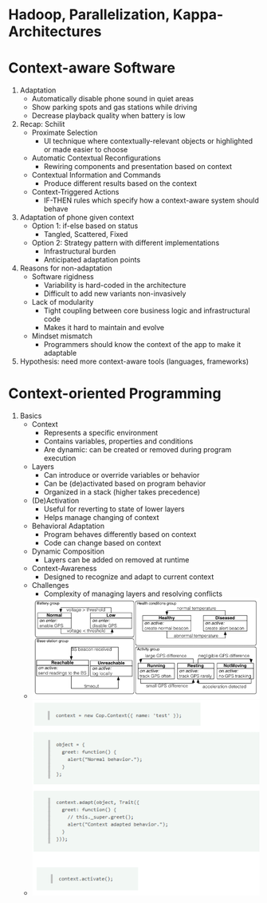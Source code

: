 # Hadoop, Parallelization, Kappa-Architectures



# Context-aware Software
1. Adaptation
    - Automatically disable phone sound in quiet areas
    - Show parking spots and gas stations while driving
    - Decrease playback quality when battery is low
1. Recap: Schilit
    - Proximate Selection
        * UI technique where contextually-relevant objects or highlighted or made easier to choose
    - Automatic Contextual Reconfigurations
        * Rewiring components and presentation based on context
    - Contextual Information and Commands
        * Produce different results based on the context
    - Context-Triggered Actions
        * IF-THEN rules which specify how a context-aware system should behave
1. Adaptation of phone given context
    - Option 1: if-else based on status
        * Tangled, Scattered, Fixed
    - Option 2: Strategy pattern with different implementations
        * Infrastructural burden
        * Anticipated adaptation points
1. Reasons for non-adaptation
    - Software rigidness
        * Variability is hard-coded in the architecture
        * Difficult to add new variants non-invasively
    - Lack of modularity
        * Tight coupling between core business logic and infrastructural code
        * Makes it hard to maintain and evolve
    - Mindset mismatch
        * Programmers should know the context of the app to make it adaptable
1. Hypothesis: need more context-aware tools (languages, frameworks)



# Context-oriented Programming
1. Basics
    - Context
        * Represents a specific environment
        * Contains variables, properties and conditions
        * Are dynamic: can be created or removed during program execution
    - Layers
        * Can introduce or override variables or behavior
        * Can be (de)activated based on program behavior
        * Organized in a stack (higher takes precedence)
    - (De)Activation
        * Useful for reverting to state of lower layers
        * Helps manage changing of context
    - Behavioral Adaptation
        * Program behaves differently based on context
        * Code can change based on context
    - Dynamic Composition
        * Layers can be added on removed at runtime
    - Context-Awareness
        * Designed to recognize and adapt to current context
    - Challenges
        * Complexity of managing layers and resolving conflicts
    - ![image](images/example_cop.png)
    - ![image](images/example_cop_code.png)
